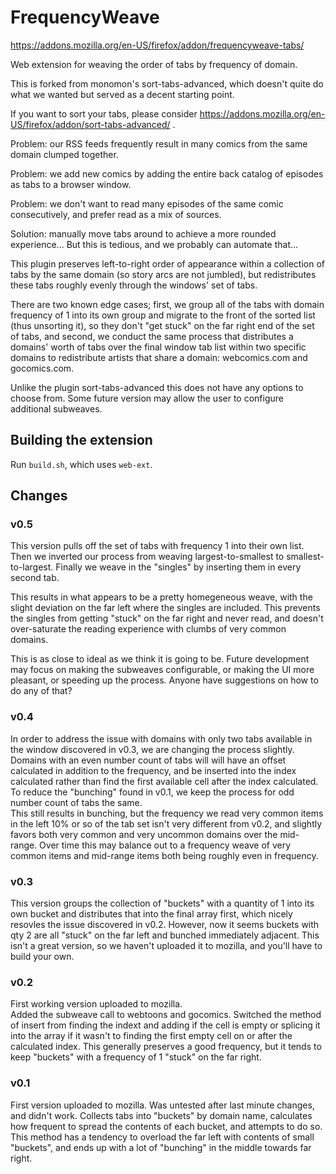 # FrequencyWeave

https://addons.mozilla.org/en-US/firefox/addon/frequencyweave-tabs/

Web extension for weaving the order of tabs by frequency of domain.

This is forked from monomon's sort-tabs-advanced, which doesn't quite do what we wanted but served as a decent starting point.

If you want to sort your tabs, please consider https://addons.mozilla.org/en-US/firefox/addon/sort-tabs-advanced/ .

Problem: our RSS feeds frequently result in many comics from the same domain clumped together.

Problem: we add new comics by adding the entire back catalog of episodes as tabs to a browser window.

Problem: we don't want to read many episodes of the same comic consecutively, and prefer read as a mix of sources.

Solution: manually move tabs around to achieve a more rounded experience...   But this is tedious, and we probably can automate that...

This plugin preserves left-to-right order of appearance within a collection of tabs by the same domain (so story arcs are not jumbled), but redistributes these tabs roughly evenly through the windows' set of tabs.

There are two known edge cases; first, we group all of the tabs with domain frequency of 1 into its own group and migrate to the front of the sorted list (thus unsorting it), so they don't "get stuck" on the far right end of the set of tabs, and second, we conduct the same process that distributes a domains' worth of tabs over the final window tab list within two specific domains to redistribute artists that share a domain: webcomics.com and gocomics.com.

Unlike the plugin sort-tabs-advanced this does not have any options to choose from.  Some future version may allow the user to configure additional subweaves.

## Building the extension

Run `build.sh`, which uses `web-ext`.

## Changes

### v0.5

This version pulls off the set of tabs with frequency 1 into their own list.
Then we inverted our process from weaving largest-to-smallest to smallest-to-largest.
Finally we weave in the "singles" by inserting them in every second tab.

This results in what appears to be a pretty homegeneous weave, with the slight deviation on the far left where the singles are included.  This prevents the singles from getting "stuck" on the far right and never read, and doesn't over-saturate the reading experience with clumbs of very common domains.

This is as close to ideal as we think it is going to be.  Future development may focus on making the subweaves configurable, or making the UI more pleasant, or speeding up the process.  Anyone have suggestions on how to do any of that?

### v0.4

In order to address the issue with domains with only two tabs available in the window discovered in v0.3, we are changing the process slightly.  Domains with an even number count of tabs will will have an offset calculated in addition to the frequency, and be inserted into the index calculated rather than find the first available cell after the index calculated.  To reduce the "bunching" found in v0.1, we keep the process for odd number count of tabs the same.  
This still results in bunching, but the frequency we read very common items in the left 10% or so of the tab set isn't very different from v0.2, and slightly favors both very common and very uncommon domains over the mid-range.  Over time this may balance out to a frequency weave of very common items and mid-range items both being roughly even in frequency.  

### v0.3

This version groups the collection of "buckets" with a quantity of 1 into its own bucket and distributes that into the final array first, which nicely resovles the issue discovered in v0.2.  However, now it seems buckets with qty 2 are all "stuck" on the far left and bunched immediately adjacent.  This isn't a great version, so we haven't uploaded it to mozilla, and you'll have to build your own.

### v0.2

First working version uploaded to mozilla.  
Added the subweave call to webtoons and gocomics.
Switched the method of insert from finding the indext and adding if the cell is empty or splicing it into the array if it wasn't to finding the first empty cell on or after the calculated index.  This generally preserves a good frequency, but it tends to keep "buckets" with a frequency of 1 "stuck" on the far right.

### v0.1

First version uploaded to mozilla.  Was untested after last minute changes, and didn't work.
Collects tabs into "buckets" by domain name, calculates how frequent to spread the contents of each bucket, and attempts to do so.  This method has a tendency to overload the far left with contents of small "buckets", and ends up with a lot of "bunching" in the middle towards far right.